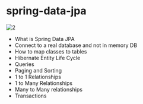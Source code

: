 # spring-data-jpa

![2](https://user-images.githubusercontent.com/40702606/103156831-dfce9b00-47a4-11eb-9551-af8ffee11bd0.png)

- What is Spring Data JPA
- Connect to a real database and not in memory DB
- How to map classes to tables
- Hibernate Entity Life Cycle
- Queries
- Paging and Sorting
- 1 to 1 Relationships
- 1 to Many Relationships
- Many to Many relationships
- Transactions

